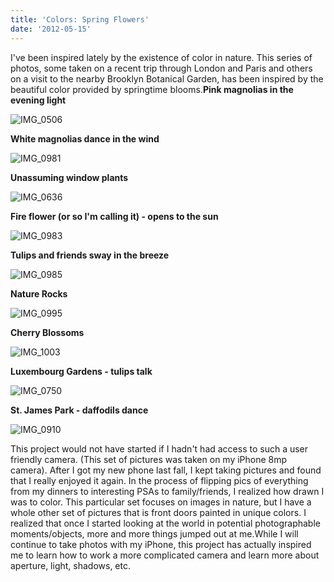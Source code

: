 ```yaml
---
title: 'Colors: Spring Flowers'
date: '2012-05-15'
---
```


I've been inspired lately by the existence of color in nature. This series of photos, some taken on a recent trip through London and Paris and others on a visit to the nearby Brooklyn Botanical Garden, has been inspired by the beautiful color provided by springtime blooms.**Pink magnolias in the evening light**

![IMG_0506](/images/blog/5dbe297f35e1530f7219ddf3_7154213032_e3b51aeed3.jpeg)

**White magnolias dance in the wind**

![IMG_0981](/images/blog/5dbe297e15cb7ff51ca27fab_7154203682_ea09b91192.jpeg)

**Unassuming window plants**

![IMG_0636](/images/blog/5dbe297ec2ce7885ad57f44b_7154214056_6dbc279a2a.jpeg)

**Fire flower (or so I'm calling it) - opens to the sun**

![IMG_0983](/images/blog/5dbe297e5ad64fb35782bcd7_7154204662_b93d4cc967.jpeg)

**Tulips and friends sway in the breeze**

![IMG_0985](/images/blog/5dbe297f4f61487bd0cb2619_7154207248_82be63572c.jpeg)

**Nature Rocks**

![IMG_0995](/images/blog/5dbe297e5ad64f14fd82bcd6_7154208186_802b486376.jpeg)

**Cherry Blossoms**

![IMG_1003](/images/blog/5dbe297f35e153903d19ddf4_7154181574_a23b882006.jpeg)

**Luxembourg Gardens - tulips talk**

![IMG_0750](/images/blog/5dbe297f15cb7f020da27fac_7154215898_ae30390e83.jpeg)

**St. James Park - daffodils dance**

![IMG_0910](/images/blog/5dbe297f04f8b26d50739c75_7203552520_74cd95c465.jpeg)

This project would not have started if I hadn't had access to such a user friendly camera. (This set of pictures was taken on my iPhone 8mp camera). After I got my new phone last fall, I kept taking pictures and found that I really enjoyed it again. In the process of flipping pics of everything from my dinners to interesting PSAs to family/friends, I realized how drawn I was to color. This particular set focuses on images in nature, but I have a whole other set of pictures that is front doors painted in unique colors. I realized that once I started looking at the world in potential photographable moments/objects, more and more things jumped out at me.While I will continue to take photos with my iPhone, this project has actually inspired me to learn how to work a more complicated camera and learn more about aperture, light, shadows, etc.
